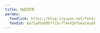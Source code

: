 ```yaml
---
title: 独孤伶俜
params:
  feedlink: https://blog.icyuyan.net/feed/
  feedid: 0a71a05e00bffc5c7f4e42bfbea14ad9
---
```

